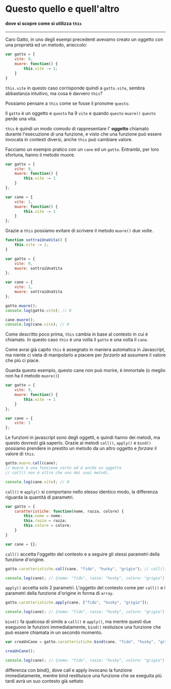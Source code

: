 # Questo quello e quell'altro

#### dove si scopre come si utilizza `this`
<hr>

Caro Gatto, in uno degli esempi precedenti avevamo creato un oggetto con una proprietà ed un metodo, arieccolo:

```javascript
var gatto = {
	vite: 9,
	muore: function() {
		this.vite -= 1;
	}	
}

```

`this.vite` in questo caso corrisponde quindi a `gatto.vite`, sembra abbastanza intuitivo, ma cosa è davvero `this`?

Possiamo pensare a `this` come se fosse il pronome `questo`.

Il `gatto` è un oggetto e `questo` ha 9 `vite` e quando `questo` `muore()` `questo` perde una vita. 


`this` è quindi un modo comodo di rappresentare l' **oggetto** chiamato durante l'esecuzione di una funzione, e visto che una funzione può essere invocata in contesti diversi, anche `this` può cambiare valore.

Facciamo un esempio pratico con un `cane` ed un `gatto`. Entrambi, per loro sfortuna, hanno il metodo muore. 

```javascript
var gatto = {
	vite: 9,
	muore: function() {
		this.vite -= 1
	}
};

var cane = {
	vite: 1,
	muore: function() {
		this.vite -= 1
	}
};

```

Grazie a `this` possiamo evitare di scrivere il metodo `muore()` due volte.

```javascript
function sottraiUnaVita() {
	this.vite -= 1;
}

var gatto = {
	vite: 9,
	muore: sottraiUnaVita
};

var cane = {
	vite: 1,
	muore: sottraiUnaVita
};

gatto.muore();
console.log(gatto.vite); // 8

cane.muore();
console.log(cane.vite); // 0

```

Come descritto poco prima, `this` cambia in base al contesto in cui è chiamato. In questo caso `this` è una volta il `gatto` e una volta il `cane`.

Come avrai già capito `this` è assegnato in maniera automatica in Javascript, ma niente ci vieta di manipolarlo a piacere per *forzarlo* ad assumere il valore che più ci piace. 

Guarda questo esempio, questo cane non può morire, è immortale (o meglio non ha il metodo `muore()`)

```javascript
var gatto = {
	vite: 9,
	muore: function() {
		this.vite -= 1
	}
};

var cane = {
	vite: 1
};

```

Le funzioni in javascript sono degli oggetti, e quindi hanno dei metodi, ma questo dovresti già saperlo. Grazie ai metodi `call()`, `apply()` e `bind()` possiamo prendere in prestito un metodo da un altro oggetto e *forzare* il valore di `this`.

```javascript
gatto.muore.call(cane);
// muore è una funzione certo ed è anche un oggetto
// call() non è altro che uno dei suoi metodi.

console.log(cane.vite); // 0

```

`call()` e `apply()` si comportano nello stesso identico modo, la differenza riguarda la quantità di parametri.

```javascript
var gatto = {
	caratteristiche: function(nome, razza, colore) {
		this.nome = nome;
		this.razza = razza;
		this.colore = colore;
	}
}

var cane = {};

```

`call()` accetta l'oggetto del contesto e a seguire gli stessi parametri della funzione d'origine.

```javascript
gatto.caratteristiche.call(cane, "fido", "husky", "grigio"); // call(); 

console.log(cane); // {nome: "fido", razza: "husky", colore: "grigio"}

```

`apply()` accetta solo 2 parametri. L'oggetto del contesto come per `call()` e i parametri della funzione d'origine in forma di `array`.


```javascript
gatto.caratteristiche.apply(cane, ["fido", "husky", "grigio"]);

console.log(cane); // {nome: "fido", razza: "husky", colore: "grigio"}

```

`bind()` fa qualcosa di simile a `call()` e `apply()`, ma mentre questi due eseguono le funzioni immediatamente, `bind()` restiuisce una funzione che può essere chiamata in un secondo momento. 


```javascript
var creaUnCane = gatto.caratteristiche.bind(cane, "fido", "husky", "grigio");

creaUnCane();

console.log(cane); // {nome: "fido", razza: "husky", colore: "grigio"}

```


differenza con bind(), dove call e apply invocano la funzione immediatamente, mentre bind restituisce una funzione che se eseguita più tardi avrà un suo contesto già settato


[this]: https://developer.mozilla.org/en-US/docs/Web/JavaScript/Reference/Operators/this


[index]: ../index.md
